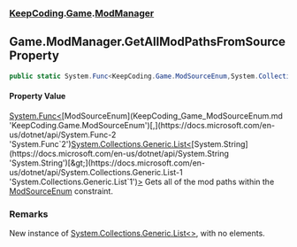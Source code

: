 ### [KeepCoding](KeepCoding.md 'KeepCoding').[Game](KeepCoding_Game.md 'KeepCoding.Game').[ModManager](KeepCoding_Game_ModManager.md 'KeepCoding.Game.ModManager')
## Game.ModManager.GetAllModPathsFromSource Property
```csharp
public static System.Func<KeepCoding.Game.ModSourceEnum,System.Collections.Generic.List<string>> GetAllModPathsFromSource { get; }
```
#### Property Value
[System.Func&lt;](https://docs.microsoft.com/en-us/dotnet/api/System.Func-2 'System.Func`2')[ModSourceEnum](KeepCoding_Game_ModSourceEnum.md 'KeepCoding.Game.ModSourceEnum')[,](https://docs.microsoft.com/en-us/dotnet/api/System.Func-2 'System.Func`2')[System.Collections.Generic.List&lt;](https://docs.microsoft.com/en-us/dotnet/api/System.Collections.Generic.List-1 'System.Collections.Generic.List`1')[System.String](https://docs.microsoft.com/en-us/dotnet/api/System.String 'System.String')[&gt;](https://docs.microsoft.com/en-us/dotnet/api/System.Collections.Generic.List-1 'System.Collections.Generic.List`1')[&gt;](https://docs.microsoft.com/en-us/dotnet/api/System.Func-2 'System.Func`2')
Gets all of the mod paths within the [ModSourceEnum](KeepCoding_Game_ModSourceEnum.md 'KeepCoding.Game.ModSourceEnum') constraint.  
### Remarks
New instance of [System.Collections.Generic.List&lt;&gt;](https://docs.microsoft.com/en-us/dotnet/api/System.Collections.Generic.List-1 'System.Collections.Generic.List`1'), with no elements.  
